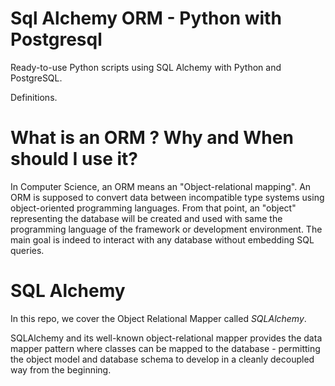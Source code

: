 # Sql Alchemy ORM - Python with Postgresql

Ready-to-use Python scripts using SQL Alchemy with Python and PostgreSQL.

Definitions.

# What is an ORM ? Why and When should I use it?

In Computer Science, an ORM means an "Object-relational mapping". An ORM  is supposed to convert data between incompatible type systems using object-oriented programming languages. From that point, an "object" representing the database will be created and used with same the programming language of the framework or development environment. The main goal is indeed to interact with any database without embedding SQL queries.

# SQL Alchemy

In this repo, we cover the  Object Relational Mapper called *SQLAlchemy*.

SQLAlchemy and its well-known object-relational mapper provides the data mapper pattern where classes can be mapped to the database - permitting the object model and database schema to develop in a cleanly decoupled way from the beginning.






